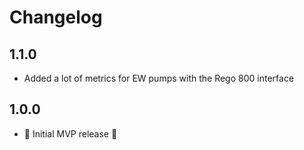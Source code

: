 # Changelog

## 1.1.0
- Added a lot of metrics for EW pumps with the Rego 800 interface

## 1.0.0
- 🚀 Initial MVP release 🚀